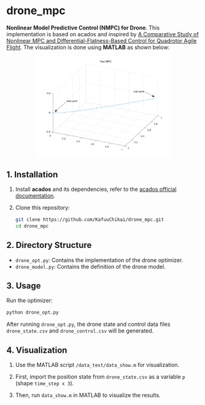# drone_mpc

**Nonlinear Model Predictive Control (NMPC) for Drone**. This implementation is based on acados and inspired by [A Comparative Study of Nonlinear MPC and Differential-Flatness-Based Control for Quadrotor Agile Flight](http://arxiv.org/abs/2109.01365). The visualization is done using **MATLAB** as shown below:

<p align="center">
  <img src="data_test/TestMPC.png" width="70%">
</p>

## 1. Installation

1. Install **acados** and its dependencies, refer to the [acados official documentation](https://docs.acados.org/installation/index.html).

2. Clone this repository:
    ```bash
    git clone https://github.com/KafuuChikai/drone_mpc.git
    cd drone_mpc
    ```

## 2. Directory Structure

- `drone_opt.py`: Contains the implementation of the drone optimizer.
- `drone_model.py`: Contains the definition of the drone model.

## 3. Usage

Run the optimizer:
```bash
python drone_opt.py
```
After running `drone_opt.py`, the drone state and control data files `drone_state.csv` and `drone_control.csv` will be generated.

## 4. Visualization

1. Use the MATLAB script `/data_test/data_show.m` for visualization.

2. First, import the position state from `drone_state.csv` as a variable `p` (shape `time_step x 3`).

3. Then, run `data_show.m` in MATLAB to visualize the results.